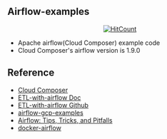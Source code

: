 ## Airflow-examples
<div align=center>

[![HitCount](http://hits.dwyl.io/zzsza/airflow-examples.svg)](http://hits.dwyl.io/zzsza/airflow-examples)

</div>


- Apache airflow(Cloud Composer) example code
- Cloud Composer's airflow version is 1.9.0



## Reference
- [Cloud Composer](https://cloud.google.com/composer/)
- [ETL-with-airflow Doc](https://gtoonstra.github.io/etl-with-airflow/)
- [ETL-with-airflow Github](https://github.com/gtoonstra/etl-with-airflow)
- [airflow-gcp-examples](https://github.com/alexvanboxel/airflow-gcp-examples)
- [Airflow: Tips, Tricks, and Pitfalls](https://medium.com/handy-tech/airflow-tips-tricks-and-pitfalls-9ba53fba14eb)
- [docker-airflow](https://github.com/puckel/docker-airflow)

 
